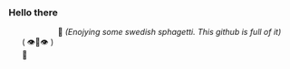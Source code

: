 ### Hello there
&nbsp; &nbsp; &nbsp; &nbsp; &nbsp; &nbsp; &nbsp; &nbsp; &nbsp; &nbsp; &nbsp;    💬 *(Enojying some swedish sphagetti. This github is full of it)*  
 &nbsp; &nbsp; &nbsp;  ( 👁️👄👁️ )  
&nbsp; &nbsp; &nbsp; 🍝  
